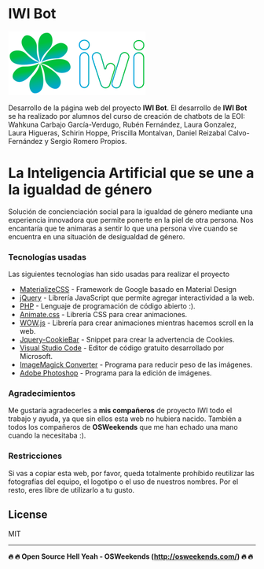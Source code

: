 # IWI Bot

[![N|Solid](https://github.com/mrcodedev/iwibot/blob/master/img/iwilogo.png?raw=true)](https://www.iwibot.com)

Desarrollo de la página web del proyecto **IWI Bot**. El desarrollo de **IWI Bot** se ha realizado por alumnos del curso de creación de chatbots de la EOI: Wahkuna Carbajo García-Verdugo, Rubén Fernández, Laura Gonzalez, Laura Higueras, Schirin Hoppe, Priscilla Montalvan, Daniel Reizabal Calvo-Fernández y Sergio Romero Propios.

# La Inteligencia Artificial que se une a la igualdad de género
Solución de concienciación social para la igualdad de género mediante una experiencia innovadora que permite ponerte en la piel de otra persona. Nos encantaría que te animaras a sentir lo que una persona vive cuando se encuentra en una situación de desigualdad de género.

### Tecnologías usadas

Las siguientes tecnologías han sido usadas para realizar el proyecto

* [MaterializeCSS](https://materializecss.com/) - Framework de Google basado en Material Design
* [jQuery](https://jquery.com/) - Librería JavaScript que permite agregar interactividad a la web.
* [PHP](http://php.net/) - Lenguaje de programación de código abierto :).
* [Animate.css](https://daneden.github.io/animate.css/) - Librería CSS para crear animaciones.
* [WOW.js](https://github.com/matthieua/WOW) - Librería para crear animaciones mientras hacemos scroll en la web.
* [Jquery-CookieBar](https://www.primebox.co.uk/projects/jquery-cookiebar/) - Snippet para crear la advertencia de Cookies.
* [Visual Studio Code](https://code.visualstudio.com/) - Editor de código gratuito desarrollado por Microsoft.
* [ImageMagick Converter](https://www.imagemagick.org/script/convert.php) - Programa para reducir peso de las imágenes.
* [Adobe Photoshop](https://www.adobe.com/es/products/photoshop/free-trial-download.html) - Programa para la edición de imágenes.

### Agradecimientos
Me gustaría agradecerles a **mis compañeros** de proyecto IWI todo el trabajo y ayuda, ya que sin ellos esta web no hubiera nacido. También a todos los compañeros de **OSWeekends** que me han echado una mano cuando la necesitaba :).

### Restricciones
Si vas a copiar esta web, por favor, queda totalmente prohíbido reutilizar las fotografías del equipo, el logotipo o el uso de nuestros nombres. Por el resto, eres libre de utilizarlo a tu gusto.

License
----
MIT

----

**:fire: :fire: Open Source Hell Yeah - OSWeekends (http://osweekends.com/) :fire: :fire:**
